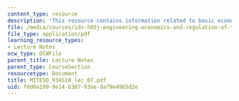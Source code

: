 ```yaml
---
content_type: resource
description: 'This resource contains information related to basic economic functions. '
file: /media/courses/ids-505j-engineering-economics-and-regulation-of-the-electric-power-sector-spring-2010/fdd0a1999e14b30793eeda79e4965d2e_MITESD_934S10_lec_07.pdf
file_type: application/pdf
learning_resource_types:
- Lecture Notes
ocw_type: OCWFile
parent_title: Lecture Notes
parent_type: CourseSection
resourcetype: Document
title: MITESD_934S10_lec_07.pdf
uid: fdd0a199-9e14-b307-93ee-da79e4965d2e
---
```

